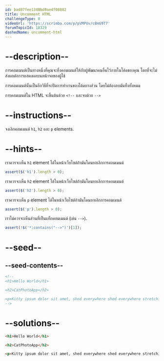 ```yaml
---
id: bad87fee1348bd9aedf08802
title: Uncomment HTML
challengeType: 0
videoUrl: 'https://scrimba.com/p/pVMPUv/cBmG9T7'
forumTopicId: 18329
dashedName: uncomment-html
---
```


# --description--

การคอมเมนต์เป็นทางหนึ่งที่คุณจะทิ้งคอมเมนต์ให้กับผู้พัฒนาคนอื่นไว้ภายในโค้ดของคุณ โดยที่จะไม่ส่งผลต่อการแสดงผลบนหน้าจอของผู้ใช้

การคอมเมนต์นั้นเป็นอีกวิธีที่จะปิดการทำงานของโค้ดบางส่วน โดยไม่ต้องลบมันทิ้งทั้งหมด

การคอมเมนต์ใน HTML จะขึ้นต้นด้วย `<!--` และจบด้วย `-->`

# --instructions--

จงเลิกคอมเมนต์ `h1`, `h2` และ `p` elements.

# --hints--

เราควรจะเห็น `h1` element  ได้ในหน้าเว็บไซต์ถ้ามันโดนยกเลิกการคอมเมนต์

```js
assert($('h1').length > 0);
```

เราควรจะเห็น `h2` element  ได้ในหน้าเว็บไซต์ถ้ามันโดนยกเลิกการคอมเมนต์

```js
assert($('h2').length > 0);
```

เราควรจะเห็น `p` element  ได้ในหน้าเว็บไซต์ถ้ามันโดนยกเลิกการคอมเมนต์

```js
assert($('p').length > 0);
```

เราไม่ควรจะเห็นส่วนที่เป็นแท็กคอมเมนต์ (เช่น `-->`).

```js
assert(!$('*:contains("-->")')[1]);
```

# --seed--

## --seed-contents--

```html
<!--
<h1>Hello World</h1>

<h2>CatPhotoApp</h2>

<p>Kitty ipsum dolor sit amet, shed everywhere shed everywhere stretching attack your ankles chase the red dot, hairball run catnip eat the grass sniff.</p>
-->
```

# --solutions--

```html
<h1>Hello World</h1>

<h2>CatPhotoApp</h2>

<p>Kitty ipsum dolor sit amet, shed everywhere shed everywhere stretching attack your ankles chase the red dot, hairball run catnip eat the grass sniff.</p>
```
